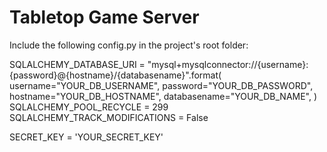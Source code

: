# Tabletop Game Server

Include the following config.py in the project's root folder:

SQLALCHEMY_DATABASE_URI = "mysql+mysqlconnector://{username}:{password}@{hostname}/{databasename}".format(
    username="YOUR_DB_USERNAME",
    password="YOUR_DB_PASSWORD",
    hostname="YOUR_DB_HOSTNAME",
    databasename="YOUR_DB_NAME",
)
SQLALCHEMY_POOL_RECYCLE = 299
SQLALCHEMY_TRACK_MODIFICATIONS = False

SECRET_KEY = 'YOUR_SECRET_KEY'